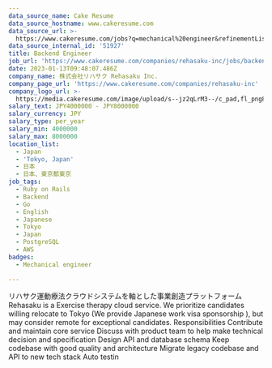 ```yaml
---
data_source_name: Cake Resume
data_source_hostname: www.cakeresume.com
data_source_url: >-
  https://www.cakeresume.com/jobs?q=mechanical%20engineer&refinementList%5Blang_name%5D%5B0%5D=English&refinementList%5Bsalary_type%5D=per_year&range%5Bsalary_range%5D%5Bmin%5D=1000000&page=3
data_source_internal_id: '51927'
title: Backend Engineer
job_url: 'https://www.cakeresume.com/companies/rehasaku-inc/jobs/backend-engineer-eef888'
date: 2023-01-13T09:48:07.486Z
company_name: 株式会社リハサク Rehasaku Inc.
company_page_url: 'https://www.cakeresume.com/companies/rehasaku-inc'
company_logo_url: >-
  https://media.cakeresume.com/image/upload/s--jz2qLrM3--/c_pad,fl_png8,h_200,w_200/v1673509652/icf7dfsxftquqyezwk0o.png
salary_text: JPY4000000 - JPY8000000
salary_currency: JPY
salary_type: per_year
salary_min: 4000000
salary_max: 8000000
location_list:
  - Japan
  - 'Tokyo, Japan'
  - 日本
  - 日本、東京都東京
job_tags:
  - Ruby on Rails
  - Backend
  - Go
  - English
  - Japanese
  - Tokyo
  - Japan
  - PostgreSQL
  - AWS
badges:
  - Mechanical engineer

---
```


リハサク運動療法クラウドシステムを軸とした事業創造プラットフォーム Rehasaku is a Exercise therapy cloud service. We prioritize candidates willing relocate to Tokyo (We provide Japanese work visa sponsorship ), but may consider remote for exceptional candidates. Responsibilities Contribute and maintain core service Discuss with product team to help make technical decision and specification Design API and database schema Keep codebase with good quality and architecture Migrate legacy codebase and API to new tech stack Auto testin